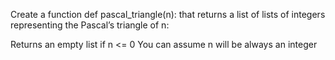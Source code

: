 Create a function def pascal_triangle(n): that returns a list of lists of integers representing the Pascal’s triangle of n:

Returns an empty list if n <= 0
You can assume n will be always an integer



